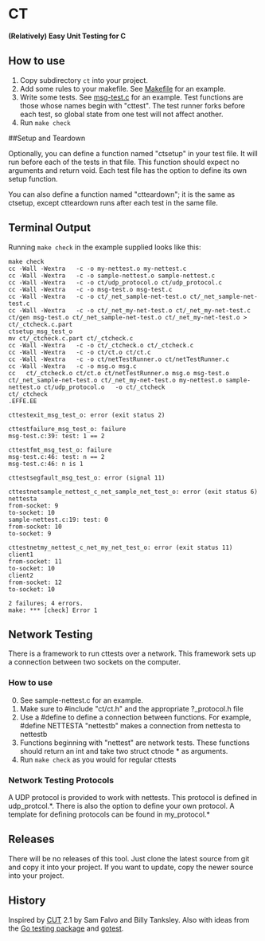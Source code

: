 # CT

**(Relatively) Easy Unit Testing for C**

## How to use

1. Copy subdirectory `ct` into your project.
2. Add some rules to your makefile. See [Makefile][] for an example.
3. Write some tests. See [msg-test.c][] for an example.
   Test functions are those whose names begin with "cttest".
   The test runner forks before each test, so global state
   from one test will not affect another.
4. Run `make check`

##Setup and Teardown

Optionally, you can define a function named "ctsetup" in your test file. It
will run before each of the tests in that file. This function should expect no
arguments and return void. Each test file has the option to define its own setup function.

You can also define a function named "ctteardown"; it is the same as ctsetup,
except ctteardown runs after each test in the same file.

## Terminal Output

Running `make check` in the example supplied looks like this:

```
make check
cc -Wall -Wextra   -c -o my-nettest.o my-nettest.c
cc -Wall -Wextra   -c -o sample-nettest.o sample-nettest.c
cc -Wall -Wextra   -c -o ct/udp_protocol.o ct/udp_protocol.c
cc -Wall -Wextra   -c -o msg-test.o msg-test.c
cc -Wall -Wextra   -c -o ct/_net_sample-net-test.o ct/_net_sample-net-test.c
cc -Wall -Wextra   -c -o ct/_net_my-net-test.o ct/_net_my-net-test.c
ct/gen msg-test.o ct/_net_sample-net-test.o ct/_net_my-net-test.o > ct/_ctcheck.c.part
ctsetup_msg_test_o
mv ct/_ctcheck.c.part ct/_ctcheck.c
cc -Wall -Wextra   -c -o ct/_ctcheck.o ct/_ctcheck.c
cc -Wall -Wextra   -c -o ct/ct.o ct/ct.c
cc -Wall -Wextra   -c -o ct/netTestRunner.o ct/netTestRunner.c
cc -Wall -Wextra   -c -o msg.o msg.c
cc   ct/_ctcheck.o ct/ct.o ct/netTestRunner.o msg.o msg-test.o ct/_net_sample-net-test.o ct/_net_my-net-test.o my-nettest.o sample-nettest.o ct/udp_protocol.o   -o ct/_ctcheck
ct/_ctcheck
.EFFE.EE

cttestexit_msg_test_o: error (exit status 2)

cttestfailure_msg_test_o: failure
msg-test.c:39: test: 1 == 2

cttestfmt_msg_test_o: failure
msg-test.c:46: test: n == 2
msg-test.c:46: n is 1

cttestsegfault_msg_test_o: error (signal 11)

cttestnetsample_nettest_c_net_sample_net_test_o: error (exit status 6)
nettesta
from-socket: 9
to-socket: 10
sample-nettest.c:19: test: 0
from-socket: 10
to-socket: 9

cttestnetmy_nettest_c_net_my_net_test_o: error (exit status 11)
client1
from-socket: 11
to-socket: 10
client2
from-socket: 12
to-socket: 10

2 failures; 4 errors.
make: *** [check] Error 1
```

## Network Testing

There is a framework to run cttests over a network. 
This framework sets up a connection between two sockets on the computer.

### How to use

0. See sample-nettest.c for an example.
1. Make sure to #include "ct/ct.h" and the appropriate ?_protocol.h file
2. Use a #define to define a connection between functions. 
    For example, #define NETTESTA "nettestb" makes a connection from nettesta to nettestb
3. Functions beginning with "nettest" are network tests. These functions should return an int and take two struct ctnode * as arguments.
4. Run `make check` as you would for regular cttests

### Network Testing Protocols

A UDP protocol is provided to work with nettests. This protocol is defined 
in udp_protcol.\*. There is also the option to define your own protocol. 
A template for defining protocols can be found in my_protocol.\*

## Releases

There will be no releases of this tool. Just clone the latest source from git
and copy it into your project. If you want to update, copy the newer source
into your project.

## History

Inspired by [CUT][] 2.1 by Sam Falvo and Billy Tanksley.
Also with ideas from the [Go testing package][gotesting] and [gotest][].

[CUT]: http://falvotech.com/content/cut/
[Makefile]: https://github.com/kr/ct/blob/master/Makefile
[msg-test.c]: https://github.com/kr/ct/blob/master/msg-test.c
[gotesting]: http://golang.org/pkg/testing/
[gotest]: http://golang.org/cmd/gotest/
